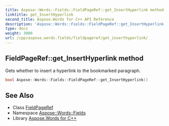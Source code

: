 ```yaml
---
title: Aspose::Words::Fields::FieldPageRef::get_InsertHyperlink method
linktitle: get_InsertHyperlink
second_title: Aspose.Words for C++ API Reference
description: 'Aspose::Words::Fields::FieldPageRef::get_InsertHyperlink method. Gets whether to insert a hyperlink to the bookmarked paragraph in C++.'
type: docs
weight: 3000
url: /cpp/aspose.words.fields/fieldpageref/get_inserthyperlink/
---
```

## FieldPageRef::get_InsertHyperlink method


Gets whether to insert a hyperlink to the bookmarked paragraph.

```cpp
bool Aspose::Words::Fields::FieldPageRef::get_InsertHyperlink()
```

## See Also

* Class [FieldPageRef](../)
* Namespace [Aspose::Words::Fields](../../)
* Library [Aspose.Words for C++](../../../)
